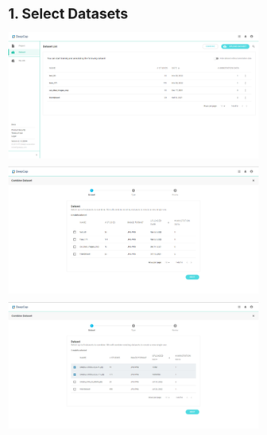 # 1. Select Datasets

![](../../.gitbook/assets/con-2-6-1.png)



![](../../.gitbook/assets/con-2-6-2.png)

![](../../.gitbook/assets/con-2-6-3.png)



